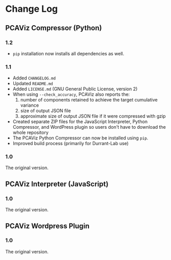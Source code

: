 # Change Log #

## PCAViz Compressor (Python) ##

### 1.2 ###

* `pip` installation now installs all dependencies as well.

### 1.1 ###

* Added `CHANGELOG.md`
* Updated `README.md`
* Added `LICENSE.md` (GNU General Public License, version 2)
* When using `--check_accuracy`, PCAViz also reports the:
  1. number of components retained to achieve the target cumulative variance
  2. size of output JSON file
  3. approximate size of output JSON file if it were compressed with gzip
* Created separate ZIP files for the JavaScript Interpreter, Python
  Compressor, and WordPress plugin so users don't have to download the whole
  repository
* The PCAViz Python Compressor can now be installed using `pip`.
* Improved build process (primarily for Durrant-Lab use)

### 1.0 ###

The original version.

## PCAViz Interpreter (JavaScript) ##

### 1.0 ###

The original version.

## PCAViz Wordpress Plugin ##

### 1.0 ###

The original version.
